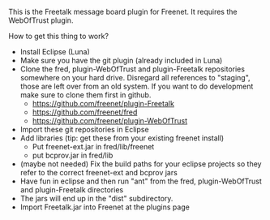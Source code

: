This is the Freetalk message board plugin for Freenet. It requires the WebOfTrust plugin.

How to get this thing to work?

* Install Eclipse (Luna)
* Make sure you have the git plugin (already included in Luna)
* Clone the fred, plugin-WebOfTrust and plugin-Freetalk repositories somewhere on your hard drive. Disregard all references to "staging", those are left over from an old system. If you want to do development make sure to clone them first in github.
  * https://github.com/freenet/plugin-Freetalk
  * https://github.com/freenet/fred
  * https://github.com/freenet/plugin-WebOfTrust
* Import these git repositories in Eclipse
* Add libraries (tip: get these from your existing freenet install)
  * Put freenet-ext.jar in fred/lib/freenet
  * put bcprov.jar in fred/lib
* (maybe not needed) Fix the build paths for your eclipse projects so they refer to the correct freenet-ext and bcprov jars
* Have fun in eclipse and then run "ant" from the fred, plugin-WebOfTrust and plugin-Freetalk directories
* The jars will end up in the "dist" subdirectory.
* Import Freetalk.jar into Freenet at the plugins page
